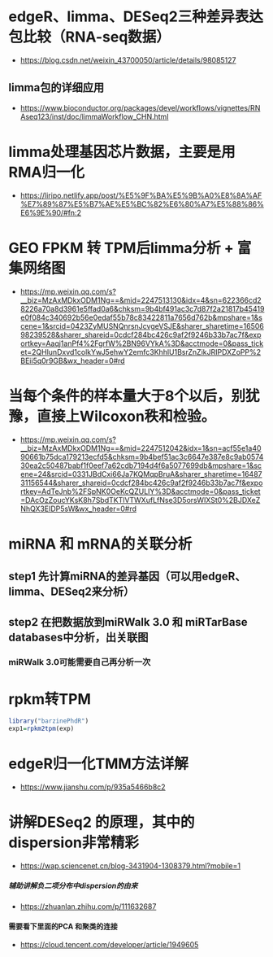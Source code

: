 # edgeR、limma、DESeq2三种差异表达包比较（RNA-seq数据）

- https://blog.csdn.net/weixin_43700050/article/details/98085127
## limma包的详细应用
- https://www.bioconductor.org/packages/devel/workflows/vignettes/RNAseq123/inst/doc/limmaWorkflow_CHN.html

# limma处理基因芯片数据，主要是用RMA归一化
- https://liripo.netlify.app/post/%E5%9F%BA%E5%9B%A0%E8%8A%AF%E7%89%87%E5%B7%AE%E5%BC%82%E6%80%A7%E5%88%86%E6%9E%90/#fn:2

# GEO FPKM 转 TPM后limma分析 + 富集网络图
- https://mp.weixin.qq.com/s?__biz=MzAxMDkxODM1Ng==&mid=2247513130&idx=4&sn=622366cd28226a70a8d3961e5ffad0a6&chksm=9b4bf491ac3c7d87f2a21817b45419e0f084c340692b56e0edaf55b78c83422811a7656d762b&mpshare=1&scene=1&srcid=0423ZyMUSNQnrsnJcvgeVSJE&sharer_sharetime=1650698239528&sharer_shareid=0cdcf284bc426c9af2f9246b33b7ac7f&exportkey=Aaqj1anPf4%2FgrfW%2BN96VYkA%3D&acctmode=0&pass_ticket=2QHlunDxvd1colkYwJ5ehwY2emfc3KhhlU1BsrZnZikJRIPDXZoPP%2BEii5q0r9GB&wx_header=0#rd

# 当每个条件的样本量大于8个以后，别犹豫，直接上Wilcoxon秩和检验。
- https://mp.weixin.qq.com/s?__biz=MzAxMDkxODM1Ng==&mid=2247512042&idx=1&sn=acf55e1a4090661b75dca179213ecfd5&chksm=9b4bef51ac3c6647e387e8c9ab057430ea2c50487babf1f0eef7a62cdb7194d4f6a5077699db&mpshare=1&scene=24&srcid=0331JBdCxi66Ja7KQMqpBruA&sharer_sharetime=1648731156544&sharer_shareid=0cdcf284bc426c9af2f9246b33b7ac7f&exportkey=AdTeJnb%2FSpNK0OeKcQZULIY%3D&acctmode=0&pass_ticket=DAcOzZoucYKsK8h7SbdTKTlVTWXufLfNse3D5orsWIXSt0%2BJDXeZNhQX3EIDP5sW&wx_header=0#rd

# miRNA 和 mRNA的关联分析
## step1 先计算miRNA的差异基因（可以用edgeR、limma、DESeq2来分析）
## step2 在把数据放到miRWalk 3.0 和 miRTarBase databases中分析，出关联图
### miRWalk 3.0可能需要自己再分析一次

# rpkm转TPM
```r
library("barzinePhdR")
exp1=rpkm2tpm(exp)
```

# edgeR归一化TMM方法详解
- https://www.jianshu.com/p/935a5466b8c2

# 讲解DESeq2 的原理，其中的dispersion非常精彩
- https://wap.sciencenet.cn/blog-3431904-1308379.html?mobile=1
##### 辅助讲解负二项分布中dispersion的由来
- https://zhuanlan.zhihu.com/p/111632687
#### 需要看下里面的PCA 和聚类的连接
- https://cloud.tencent.com/developer/article/1949605
